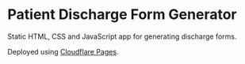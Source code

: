 # Patient Discharge Form Generator

Static HTML, CSS and JavaScript app for generating discharge forms.

Deployed using [Cloudflare Pages](https://pages.cloudflare.com/).